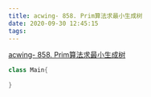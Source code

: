 ```yaml
---
title: acwing- 858. Prim算法求最小生成树
date: 2020-09-30 12:45:15
tags:
---
```


[acwing- 858. Prim算法求最小生成树](https://www.acwing.com/activity/content/code/content/48767/)

```java
class Main{
    
}
```


